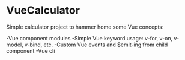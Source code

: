 # VueCalculator

Simple calculator project to hammer home some Vue concepts:

-Vue component modules
-Simple Vue keyword usage: v-for, v-on, v-model, v-bind, etc.
-Custom Vue events and $emit-ing from child component
-Vue cli
